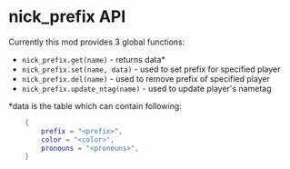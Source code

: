 # nick_prefix API
Currently this mod provides 3 global functions:
* `nick_prefix.get(name)` - returns data*
* `nick_prefix.set(name, data)` - used to set prefix for specified player
* `nick_prefix.del(name)` - used to remove prefix of specified player
* `nick_prefix.update_ntag(name)` - used to update player's nametag
  

*data is the table which can contain following:
```lua
	{
		prefix = "<prefix>",
		color = "<color>",
		pronouns = "<pronouns>",
	}
```
